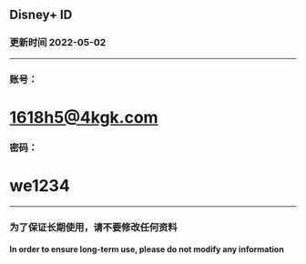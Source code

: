 ## Disney+ ID    
### 更新时间 2022-05-02
-----------------------------------------
### 账号：
# 1618h5@4kgk.com
### 密码：
# we1234
-----------------------------------------
### 为了保证长期使用，请不要修改任何资料
#### In order to ensure long-term use, please do not modify any information
